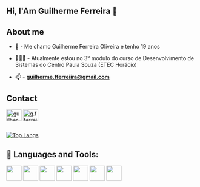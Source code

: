 ##  Hi, I'Am Guilherme Ferreira 👋

## About me
- 💬 - Me chamo Guilherme Ferreira Oliveira e tenho 19 anos
  
- 👨🏼‍🏫 - Atualmente estou no 3° modulo do curso de Desenvolvimento de Sistemas do Centro Paula Souza (ETEC Horácio)
  
- 📫 - **guilherme.fferreiira@gmail.com**



## Contact
<p align="left">
<a href="https://linkedin.com/in/guilherme-ferreira-0898b3288" target="blank"><img align="center" src="https://raw.githubusercontent.com/rahuldkjain/github-profile-readme-generator/master/src/images/icons/Social/linked-in-alt.svg" alt="guilherme ferreira 0898b3288" height="30" width="40" /></a>
<a href="https://instagram.com/g.fferreiira" target="blank"><img align="center" src="https://raw.githubusercontent.com/rahuldkjain/github-profile-readme-generator/master/src/images/icons/Social/instagram.svg" alt="g.fferreiira" height="30" width="40" /></a>
</p>

##



[![Top Langs](https://github-readme-stats.vercel.app/api/top-langs/?username=gfferreiira&layout=compact&theme=dark)](https://github.com/gfferreiira/github-readme-stats)

 ## 🚀 Languages and Tools:   
 
<div align="left">
<img src="https://cdn.jsdelivr.net/gh/devicons/devicon/icons/git/git-original.svg" width="40" height="40"/>
<img src="https://cdn.jsdelivr.net/gh/devicons/devicon/icons/csharp/csharp-original.svg" width="40" height="40"/>
<img src="https://cdn.jsdelivr.net/gh/devicons/devicon/icons/dotnetcore/dotnetcore-original.svg" width="40" height="40"/>
<img src="https://cdn.jsdelivr.net/gh/devicons/devicon/icons/cplusplus/cplusplus-plain.svg" width="40" height="40"/>
<img src="https://cdn.jsdelivr.net/gh/devicons/devicon/icons/github/github-original.svg" width="40" height="40"/>
<img src="https://upload.wikimedia.org/wikipedia/commons/3/33/Figma-logo.svg" width="40" height="40">
<img src="https://cdn.jsdelivr.net/gh/devicons/devicon/icons/xamarin/xamarin-original-wordmark.svg" width="40" height="40"/>
          
          
</div>    

